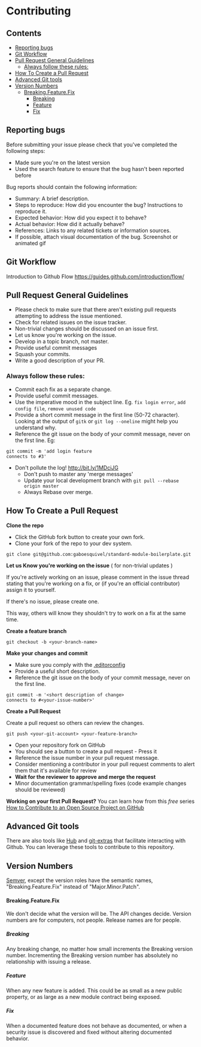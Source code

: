# Contributing
<!-- START doctoc generated TOC please keep comment here to allow auto update -->
<!-- DON'T EDIT THIS SECTION, INSTEAD RE-RUN doctoc TO UPDATE -->
## Contents

- [Reporting bugs](#reporting-bugs)
- [Git Workflow](#git-workflow)
- [Pull Request General Guidelines](#pull-request-general-guidelines)
  - [Always follow these rules:](#always-follow-these-rules)
- [How To Create a Pull Request](#how-to-create-a-pull-request)
- [Advanced Git tools](#advanced-git-tools)
- [Version Numbers](#version-numbers)
    - [Breaking.Feature.Fix](#breakingfeaturefix)
      - [Breaking](#breaking)
      - [Feature](#feature)
      - [Fix](#fix)

<!-- END doctoc generated TOC please keep comment here to allow auto update -->

## Reporting bugs

Before submitting your issue please check that you've completed the following steps:

* Made sure you're on the latest version
* Used the search feature to ensure that the bug hasn't been reported before

Bug reports should contain the following information:

* Summary: A brief description.
* Steps to reproduce: How did you encounter the bug? Instructions to reproduce it.
* Expected behavior: How did you expect it to behave?
* Actual behavior: How did it actually behave?
* References: Links to any related tickets or information sources.
* If possible, attach visual documentation of the bug. Screenshot or animated gif

## Git Workflow
Introduction to Github Flow https://guides.github.com/introduction/flow/

## Pull Request General Guidelines

* Please check to make sure that there aren't existing pull requests attempting to address the issue mentioned.
* Check for related issues on the issue tracker.
* Non-trivial changes should be discussed on an issue first.
* Let us know you're working on the issue.
* Develop in a topic branch, not master.
* Provide useful commit messages
* Squash your commits.
* Write a good description of your PR.

### Always follow these rules:  

* Commit each fix as a separate change.
* Provide useful commit messages.  
* Use the imperative mood in the subject line. Eg. `fix login error`, `add config file`, `remove unused code`
* Provide a short commit message in the first line (50-72 character). Looking at the output of `gitk` or `git log --oneline` might help you understand why. 
* Reference the git issue on the body of your commit message, never on the first line. Eg:   
```
git commit -m 'add login feature
connects to #3'
```
* Don't pollute the log! http://bit.ly/1MDciJG
  * Don't push to master any 'merge messages'
  * Update your local development branch with `git pull --rebase origin master`
  * Always Rebase over merge.

## How To Create a Pull Request
__Clone the repo__

* Click the GitHub fork button to create your own fork.
* Clone your fork of the repo to your dev system.

```
git clone git@github.com:gaboesquivel/standard-module-boilerplate.git
```

__Let us Know you're working on the issue__ ( for non-trivial updates )

If you're actively working on an issue, please comment in the issue thread stating that you're working on a fix, or (if you're an official contributor) assign it to yourself.

If there's no issue, please create one.

This way, others will know they shouldn't try to work on a fix at the same time.


__Create a feature branch__

```
git checkout -b <your-branch-name>
```

__Make your changes and commit__

* Make sure you comply with the [.editorconfig](http://editorconfig.org/)
* Provide a useful short description.
* Reference the git issue on the body of your commit message, never on the first line.
```
git commit -m '<short description of change>
connects to #<your-issue-number>'
```

__Create a Pull Request__

Create a pull request so others can review the changes.

```
git push <your-git-account> <your-feature-branch>
```

* Open your repository fork on GitHub
* You should see a button to create a pull request - Press it
* Reference the issue number in your pull request message.
* Consider mentioning a contributor in your pull request comments to alert them that it's available for review
* **Wait for the reviewer to approve and merge the request**
* Minor documentation grammar/spelling fixes (code example changes should be reviewed)

**Working on your first Pull Request?** You can learn how from this *free* series [How to Contribute to an Open Source Project on GitHub](https://egghead.io/series/how-to-contribute-to-an-open-source-project-on-github)

## Advanced Git tools

There are also tools like [Hub](https://hub.github.com/) and [git-extras](https://github.com/tj/git-extras) that facilitate interacting with Github.
You can leverage these tools to contribute to this repository.


## Version Numbers

[Semver](http://semver.org), except the version roles have the semantic names, "Breaking.Feature.Fix" instead of "Major.Minor.Patch".


#### Breaking.Feature.Fix

We don't decide what the version will be. The API changes decide. Version numbers are for computers, not people. Release names are for people.

##### Breaking

Any breaking change, no matter how small increments the Breaking version number. Incrementing the Breaking version number has absolutely no relationship with issuing a release.

##### Feature

When any new feature is added. This could be as small as a new public property, or as large as a new module contract being exposed.

##### Fix

When a documented feature does not behave as documented, or when a security issue is discovered and fixed without altering documented behavior.
